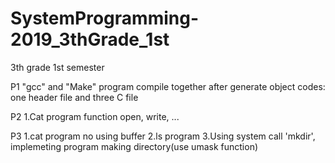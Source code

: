 # SystemProgramming-2019_3thGrade_1st
3th grade 1st semester

P1
"gcc" and "Make" program
compile together after generate object codes: one header file and three C file

P2
1.Cat program function open, write, ...

P3
1.cat program no using buffer
2.ls program
3.Using system call 'mkdir', implemeting program making directory(use umask function)
